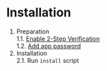# Installation

1. Preparation  
   1.1. [Enable 2-Step Verification](https://myaccount.google.com/signinoptions/two-step-verification)  
   1.2. [Add app password](https://myaccount.google.com/apppasswords)
2. Installation  
   2.1. Run `install` script
